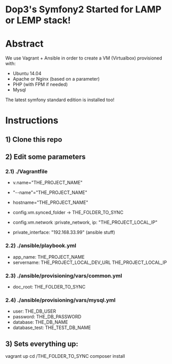 Dop3's Symfony2 Started for LAMP or LEMP stack!
========================

# Abstract
 
We use Vagrant + Ansible in order to create a VM (Virtualbox) provisioned with:
 * Ubuntu 14.04
 * Apache or Nginx (based on a parameter)
 * PHP (with FPM if needed)
 * Mysql
 
The latest symfony standard edition is installed too!

# Instructions 

## 1) Clone this repo

## 2) Edit some parameters

### 2.1) ./Vagrantfile
 * v.name="THE_PROJECT_NAME"
 * "--name"="THE_PROJECT_NAME"
 * hostname="THE_PROJECT_NAME"
 * config.vm.synced_folder -> THE_FOLDER_TO_SYNC
 
 * config.vm.network :private_network, ip: "THE_PROJECT_LOCAL_IP"
 * private_interface: "192.168.33.99" (ansible stuff)

### 2.2) ./ansible/playbook.yml
 * app_name: THE_PROJECT_NAME
 * servername: THE_PROJECT_LOCAL_DEV_URL THE_PROJECT_LOCAL_IP

### 2.3) ./ansible/provisioning/vars/common.yml
 * doc_root: THE_FOLDER_TO_SYNC
 
### 2.4) ./ansible/provisioning/vars/mysql.yml
 * user: THE_DB_USER
 * password: THE_DB_PASSWORD
 * database: THE_DB_NAME
 * database_test: THE_TEST_DB_NAME
 
## 3) Sets everything up:
vagrant up
cd /THE_FOLDER_TO_SYNC
composer install

